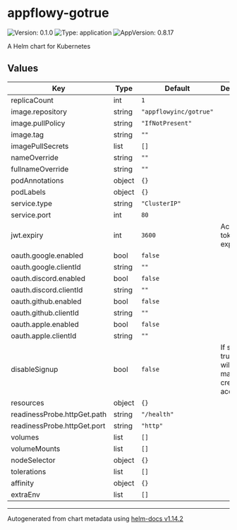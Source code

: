 # appflowy-gotrue

![Version: 0.1.0](https://img.shields.io/badge/Version-0.1.0-informational?style=flat-square) ![Type: application](https://img.shields.io/badge/Type-application-informational?style=flat-square) ![AppVersion: 0.8.17](https://img.shields.io/badge/AppVersion-0.8.17-informational?style=flat-square)

A Helm chart for Kubernetes

## Values

| Key | Type | Default | Description |
|-----|------|---------|-------------|
| replicaCount | int | `1` |  |
| image.repository | string | `"appflowyinc/gotrue"` |  |
| image.pullPolicy | string | `"IfNotPresent"` |  |
| image.tag | string | `""` |  |
| imagePullSecrets | list | `[]` |  |
| nameOverride | string | `""` |  |
| fullnameOverride | string | `""` |  |
| podAnnotations | object | `{}` |  |
| podLabels | object | `{}` |  |
| service.type | string | `"ClusterIP"` |  |
| service.port | int | `80` |  |
| jwt.expiry | int | `3600` | Access token expiry time |
| oauth.google.enabled | bool | `false` |  |
| oauth.google.clientId | string | `""` |  |
| oauth.discord.enabled | bool | `false` |  |
| oauth.discord.clientId | string | `""` |  |
| oauth.github.enabled | bool | `false` |  |
| oauth.github.clientId | string | `""` |  |
| oauth.apple.enabled | bool | `false` |  |
| oauth.apple.clientId | string | `""` |  |
| disableSignup | bool | `false` | If set to true, admin will need to manually create user accounts |
| resources | object | `{}` |  |
| readinessProbe.httpGet.path | string | `"/health"` |  |
| readinessProbe.httpGet.port | string | `"http"` |  |
| volumes | list | `[]` |  |
| volumeMounts | list | `[]` |  |
| nodeSelector | object | `{}` |  |
| tolerations | list | `[]` |  |
| affinity | object | `{}` |  |
| extraEnv | list | `[]` |  |

----------------------------------------------
Autogenerated from chart metadata using [helm-docs v1.14.2](https://github.com/norwoodj/helm-docs/releases/v1.14.2)
